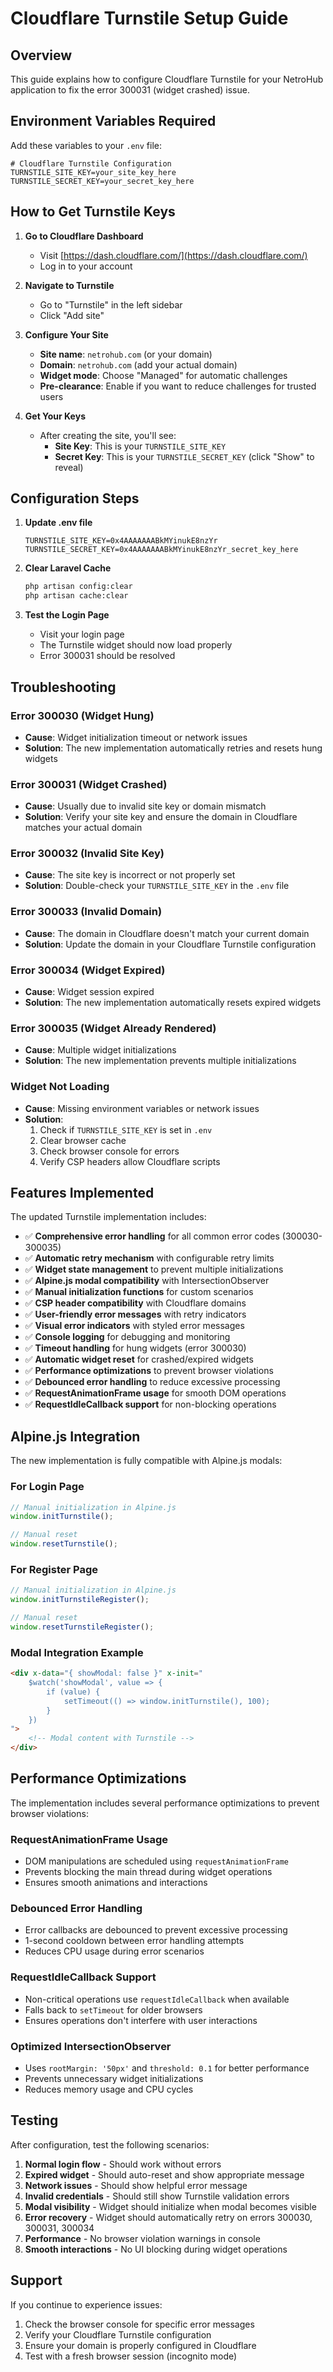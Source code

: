 # Cloudflare Turnstile Setup Guide

## Overview
This guide explains how to configure Cloudflare Turnstile for your NetroHub application to fix the error 300031 (widget crashed) issue.

## Environment Variables Required

Add these variables to your `.env` file:

```env
# Cloudflare Turnstile Configuration
TURNSTILE_SITE_KEY=your_site_key_here
TURNSTILE_SECRET_KEY=your_secret_key_here
```

## How to Get Turnstile Keys

1. **Go to Cloudflare Dashboard**
   - Visit [https://dash.cloudflare.com/](https://dash.cloudflare.com/)
   - Log in to your account

2. **Navigate to Turnstile**
   - Go to "Turnstile" in the left sidebar
   - Click "Add site"

3. **Configure Your Site**
   - **Site name**: `netrohub.com` (or your domain)
   - **Domain**: `netrohub.com` (add your actual domain)
   - **Widget mode**: Choose "Managed" for automatic challenges
   - **Pre-clearance**: Enable if you want to reduce challenges for trusted users

4. **Get Your Keys**
   - After creating the site, you'll see:
     - **Site Key**: This is your `TURNSTILE_SITE_KEY`
     - **Secret Key**: This is your `TURNSTILE_SECRET_KEY` (click "Show" to reveal)

## Configuration Steps

1. **Update .env file**
   ```env
   TURNSTILE_SITE_KEY=0x4AAAAAAABkMYinukE8nzYr
   TURNSTILE_SECRET_KEY=0x4AAAAAAABkMYinukE8nzYr_secret_key_here
   ```

2. **Clear Laravel Cache**
   ```bash
   php artisan config:clear
   php artisan cache:clear
   ```

3. **Test the Login Page**
   - Visit your login page
   - The Turnstile widget should now load properly
   - Error 300031 should be resolved

## Troubleshooting

### Error 300030 (Widget Hung)
- **Cause**: Widget initialization timeout or network issues
- **Solution**: The new implementation automatically retries and resets hung widgets

### Error 300031 (Widget Crashed)
- **Cause**: Usually due to invalid site key or domain mismatch
- **Solution**: Verify your site key and ensure the domain in Cloudflare matches your actual domain

### Error 300032 (Invalid Site Key)
- **Cause**: The site key is incorrect or not properly set
- **Solution**: Double-check your `TURNSTILE_SITE_KEY` in the `.env` file

### Error 300033 (Invalid Domain)
- **Cause**: The domain in Cloudflare doesn't match your current domain
- **Solution**: Update the domain in your Cloudflare Turnstile configuration

### Error 300034 (Widget Expired)
- **Cause**: Widget session expired
- **Solution**: The new implementation automatically resets expired widgets

### Error 300035 (Widget Already Rendered)
- **Cause**: Multiple widget initializations
- **Solution**: The new implementation prevents multiple initializations

### Widget Not Loading
- **Cause**: Missing environment variables or network issues
- **Solution**: 
  1. Check if `TURNSTILE_SITE_KEY` is set in `.env`
  2. Clear browser cache
  3. Check browser console for errors
  4. Verify CSP headers allow Cloudflare scripts

## Features Implemented

The updated Turnstile implementation includes:

- ✅ **Comprehensive error handling** for all common error codes (300030-300035)
- ✅ **Automatic retry mechanism** with configurable retry limits
- ✅ **Widget state management** to prevent multiple initializations
- ✅ **Alpine.js modal compatibility** with IntersectionObserver
- ✅ **Manual initialization functions** for custom scenarios
- ✅ **CSP header compatibility** with Cloudflare domains
- ✅ **User-friendly error messages** with retry indicators
- ✅ **Visual error indicators** with styled error messages
- ✅ **Console logging** for debugging and monitoring
- ✅ **Timeout handling** for hung widgets (error 300030)
- ✅ **Automatic widget reset** for crashed/expired widgets
- ✅ **Performance optimizations** to prevent browser violations
- ✅ **Debounced error handling** to reduce excessive processing
- ✅ **RequestAnimationFrame usage** for smooth DOM operations
- ✅ **RequestIdleCallback support** for non-blocking operations

## Alpine.js Integration

The new implementation is fully compatible with Alpine.js modals:

### For Login Page
```javascript
// Manual initialization in Alpine.js
window.initTurnstile();

// Manual reset
window.resetTurnstile();
```

### For Register Page
```javascript
// Manual initialization in Alpine.js
window.initTurnstileRegister();

// Manual reset
window.resetTurnstileRegister();
```

### Modal Integration Example
```html
<div x-data="{ showModal: false }" x-init="
    $watch('showModal', value => {
        if (value) {
            setTimeout(() => window.initTurnstile(), 100);
        }
    })
">
    <!-- Modal content with Turnstile -->
</div>
```

## Performance Optimizations

The implementation includes several performance optimizations to prevent browser violations:

### **RequestAnimationFrame Usage**
- DOM manipulations are scheduled using `requestAnimationFrame`
- Prevents blocking the main thread during widget operations
- Ensures smooth animations and interactions

### **Debounced Error Handling**
- Error callbacks are debounced to prevent excessive processing
- 1-second cooldown between error handling attempts
- Reduces CPU usage during error scenarios

### **RequestIdleCallback Support**
- Non-critical operations use `requestIdleCallback` when available
- Falls back to `setTimeout` for older browsers
- Ensures operations don't interfere with user interactions

### **Optimized IntersectionObserver**
- Uses `rootMargin: '50px'` and `threshold: 0.1` for better performance
- Prevents unnecessary widget initializations
- Reduces memory usage and CPU cycles

## Testing

After configuration, test the following scenarios:

1. **Normal login flow** - Should work without errors
2. **Expired widget** - Should auto-reset and show appropriate message
3. **Network issues** - Should show helpful error message
4. **Invalid credentials** - Should still show Turnstile validation errors
5. **Modal visibility** - Widget should initialize when modal becomes visible
6. **Error recovery** - Widget should automatically retry on errors 300030, 300031, 300034
7. **Performance** - No browser violation warnings in console
8. **Smooth interactions** - No UI blocking during widget operations

## Support

If you continue to experience issues:

1. Check the browser console for specific error messages
2. Verify your Cloudflare Turnstile configuration
3. Ensure your domain is properly configured in Cloudflare
4. Test with a fresh browser session (incognito mode)
